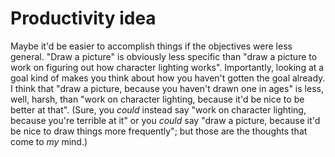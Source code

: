 # Productivity idea

Maybe it'd be easier to accomplish things if the objectives were less general.
"Draw a picture" is obviously less specific than "draw a picture to work on
figuring out how character lighting works". Importantly, looking at a goal kind
of makes you think about how you haven't gotten the goal already. I think that
"draw a picture, because you haven't drawn one in ages" is less, well, harsh,
than "work on character lighting, because it'd be nice to be better at that".
(Sure, you *could* instead say "work on character lighting, because you're
terrible at it" or you *could* say "draw a picture, because it'd be nice to
draw things more frequently"; but those are the thoughts that come to *my*
mind.)